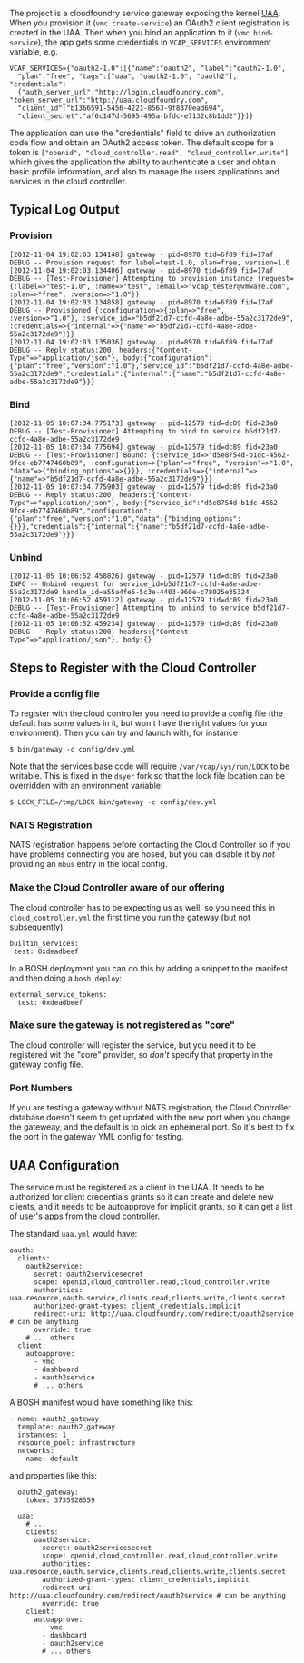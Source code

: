 The project is a cloudfoundry service gateway exposing the kernel
[UAA][].  When you provision it (`vmc create-service`) an OAuth2
client registration is created in the UAA.  Then when you bind an
application to it (`vmc bind-service`), the app gets some credentials
in `VCAP_SERVICES` environment variable, e.g.

    VCAP_SERVICES={"oauth2-1.0":[{"name":"oauth2", "label":"oauth2-1.0",
      "plan":"free", "tags":["uaa", "oauth2-1.0", "oauth2"], "credentials":
      {"auth_server_url":"http://login.cloudfoundry.com", "token_server_url":"http://uaa.cloudfoundry.com", 
      "client_id":"b1366591-5456-4221-8563-9f8370ead694",
      "client_secret":"af6c147d-5695-495a-bfdc-e7132c8b1dd2"}}]}

The application can use the "credentials" field to drive an
authorization code flow and obtain an OAuth2 access token.  The
default scope for a token is
`["openid", "cloud_controller.read", "cloud_controller.write"]` which
gives the application the ability to authenticate a user and obtain
basic profile information, and also to manage the users applications
and services in the cloud controller.

[UAA]: http://github.com/cloudfoundry/uaa

## Typical Log Output

### Provision

    [2012-11-04 19:02:03.134148] gateway - pid=8970 tid=6f89 fid=17af  DEBUG -- Provision request for label=test-1.0, plan=free, version=1.0
    [2012-11-04 19:02:03.134406] gateway - pid=8970 tid=6f89 fid=17af  DEBUG -- [Test-Provisioner] Attempting to provision instance (request={:label=>"test-1.0", :name=>"test", :email=>"vcap_tester@vmware.com", :plan=>"free", :version=>"1.0"})
    [2012-11-04 19:02:03.134858] gateway - pid=8970 tid=6f89 fid=17af  DEBUG -- Provisioned {:configuration=>{:plan=>"free", :version=>"1.0"}, :service_id=>"b5df21d7-ccfd-4a8e-adbe-55a2c3172de9", :credentials=>{"internal"=>{"name"=>"b5df21d7-ccfd-4a8e-adbe-55a2c3172de9"}}}
    [2012-11-04 19:02:03.135036] gateway - pid=8970 tid=6f89 fid=17af  DEBUG -- Reply status:200, headers:{"Content-Type"=>"application/json"}, body:{"configuration":{"plan":"free","version":"1.0"},"service_id":"b5df21d7-ccfd-4a8e-adbe-55a2c3172de9","credentials":{"internal":{"name":"b5df21d7-ccfd-4a8e-adbe-55a2c3172de9"}}}

### Bind

    [2012-11-05 10:07:34.775173] gateway - pid=12579 tid=dc89 fid=23a0  DEBUG -- [Test-Provisioner] Attempting to bind to service b5df21d7-ccfd-4a8e-adbe-55a2c3172de9
    [2012-11-05 10:07:34.775694] gateway - pid=12579 tid=dc89 fid=23a0  DEBUG -- [Test-Provisioner] Bound: {:service_id=>"d5e8754d-b1dc-4562-9fce-eb7747460b89", :configuration=>{"plan"=>"free", "version"=>"1.0", "data"=>{"binding_options"=>{}}}, :credentials=>{"internal"=>{"name"=>"b5df21d7-ccfd-4a8e-adbe-55a2c3172de9"}}}
    [2012-11-05 10:07:34.775903] gateway - pid=12579 tid=dc89 fid=23a0  DEBUG -- Reply status:200, headers:{"Content-Type"=>"application/json"}, body:{"service_id":"d5e8754d-b1dc-4562-9fce-eb7747460b89","configuration":{"plan":"free","version":"1.0","data":{"binding_options":{}}},"credentials":{"internal":{"name":"b5df21d7-ccfd-4a8e-adbe-55a2c3172de9"}}}

### Unbind

    [2012-11-05 10:06:52.458826] gateway - pid=12579 tid=dc89 fid=23a0   INFO -- Unbind request for service_id=b5df21d7-ccfd-4a8e-adbe-55a2c3172de9 handle_id=a55a4fe5-5c3e-4403-960e-c78025e35324
    [2012-11-05 10:06:52.459112] gateway - pid=12579 tid=dc89 fid=23a0  DEBUG -- [Test-Provisioner] Attempting to unbind to service b5df21d7-ccfd-4a8e-adbe-55a2c3172de9
    [2012-11-05 10:06:52.459234] gateway - pid=12579 tid=dc89 fid=23a0  DEBUG -- Reply status:200, headers:{"Content-Type"=>"application/json"}, body:{}


## Steps to Register with the Cloud Controller

### Provide a config file

To register with the cloud controller you need to provide a config
file (the default has some values in it, but won't have the right
values for your environment). Then you can try and launch with, for
instance

    $ bin/gateway -c config/dev.yml

Note that the services base code will require `/var/vcap/sys/run/LOCK`
to be writable.  This is fixed in the `dsyer` fork so that the lock
file location can be overridden with an environment variable:

    $ LOCK_FILE=/tmp/LOCK bin/gateway -c config/dev.yml

### NATS Registration

NATS registration happens before contacting the Cloud Controller so if
you have problems connecting you are hosed, but you can disable it by
*not* providing an `mbus` entry in the local config.

### Make the Cloud Controller aware of our offering

The cloud controller has to be expecting us as well, so you need this
in `cloud_controller.yml` the first time you run the gateway (but not
subsequently):

    builtin_services:
     test: 0xdeadbeef

In a BOSH deployment you can do this by adding a snippet to the
manifest and then doing a `bosh deploy`:

    external_service_tokens:
      test: 0xdeadbeef

### Make sure the gateway is not registered as "core"

The cloud controller will register the service, but you need it to be
registered wit the "core" provider, so *don't* specify that property
in the gateway config file.

### Port Numbers

If you are testing a gateway without NATS registration, the Cloud
Controller database doesn't seem to get updated with the new port when
you change the gateweay, and the default is to pick an ephemeral port.
So it's best to fix the port in the gateway YML config for testing.

## UAA Configuration

The service must be registered as a client in the UAA.  It needs to be
authorized for client credentials grants so it can create and delete
new clients, and it needs to be autoapprove for implicit grants, so it
can get a list of user's apps from the cloud controller.

The standard `uaa.yml` would have:

    oauth:
      clients:
        oauth2service:
          secret: oauth2servicesecret
          scope: openid,cloud_controller.read,cloud_controller.write
          authorities: uaa.resource,oauth.service,clients.read,clients.write,clients.secret
          authorized-grant-types: client_credentials,implicit
          redirect-uri: http://uaa.cloudfoundry.com/redirect/oauth2service # can be anything
          override: true
        # ... others
      client:
        autoapprove:
          - vmc
          - dashboard
          - oauth2service
          # ... others

A BOSH manifest would have something like this:

    - name: oauth2_gateway
      template: oauth2_gateway
      instances: 1
      resource_pool: infrastructure
      networks:
      - name: default

and properties like this:

      oauth2_gateway:
        token: 3735928559

      uaa:
        # ...
        clients:
          oauth2service:
            secret: oauth2servicesecret
            scope: openid,cloud_controller.read,cloud_controller.write
            authorities: uaa.resource,oauth.service,clients.read,clients.write,clients.secret
            authorized-grant-types: client_credentials,implicit
            redirect-uri: http://uaa.cloudfoundry.com/redirect/oauth2service # can be anything
            override: true
        client:
          autoapprove:
            - vmc
            - dashboard
            - oauth2service
            # ... others
